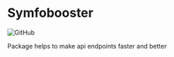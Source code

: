 # Symfobooster

![GitHub](https://img.shields.io/github/license/zabachok/symfobooster)

Package helps to make api endpoints faster and better
